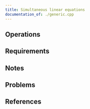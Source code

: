 ```yaml
---
title: Simultaneous linear equations
documentation_of: ./generic.cpp
---
```


## Operations

## Requirements

## Notes

## Problems

## References
